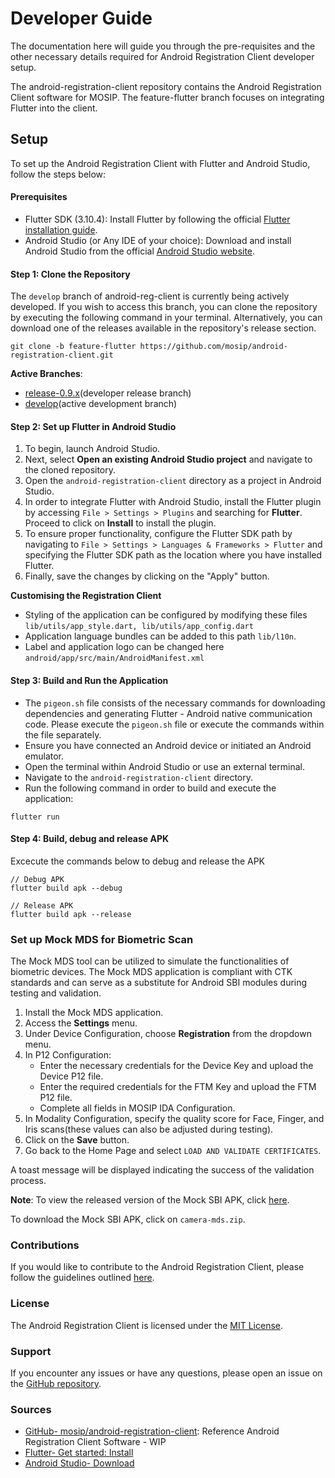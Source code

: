# Developer Guide

The documentation here will guide you through the pre-requisites and the other necessary details required for Android Registration Client developer setup.

The android-registration-client repository contains the Android Registration Client software for MOSIP. The feature-flutter branch focuses on integrating Flutter into the client.

## Setup

To set up the Android Registration Client with Flutter and Android Studio, follow the steps below:

#### Prerequisites

* Flutter SDK (3.10.4): Install Flutter by following the official [Flutter installation guide](https://flutter.dev/docs/get-started/install).
* Android Studio (or Any IDE of your choice): Download and install Android Studio from the official [Android Studio website](https://developer.android.com/studio).

#### Step 1: Clone the Repository

The `develop` branch of android-reg-client is currently being actively developed. If you wish to access this branch, you can clone the repository by executing the following command in your terminal. Alternatively, you can download one of the releases available in the repository's release section.

```
git clone -b feature-flutter https://github.com/mosip/android-registration-client.git
```

**Active Branches**:

* [release-0.9.x](https://github.com/mosip/android-registration-client/tree/release-0.9.x)(developer release branch)
* [develop](https://github.com/mosip/android-registration-client/tree/develop)(active development branch)

#### Step 2: Set up Flutter in Android Studio

1. To begin, launch Android Studio.
2. Next, select **Open an existing Android Studio project** and navigate to the cloned repository.
3. Open the `android-registration-client` directory as a project in Android Studio.
4. In order to integrate Flutter with Android Studio, install the Flutter plugin by accessing `File > Settings > Plugins` and searching for **Flutter**. Proceed to click on **Install** to install the plugin.
5. To ensure proper functionality, configure the Flutter SDK path by navigating to `File > Settings > Languages & Frameworks > Flutter` and specifying the Flutter SDK path as the location where you have installed Flutter.
6. Finally, save the changes by clicking on the "Apply" button.

**Customising the Registration Client**

* Styling of the application can be configured by modifying these files `lib/utils/app_style.dart, lib/utils/app_config.dart`
* Application language bundles can be added to this path `lib/l10n`.
* Label and application logo can be changed here `android/app/src/main/AndroidManifest.xml`

#### Step 3: Build and Run the Application

* The `pigeon.sh` file consists of the necessary commands for downloading dependencies and generating Flutter - Android native communication code. Please execute the `pigeon.sh` file or execute the commands within the file separately.
* Ensure you have connected an Android device or initiated an Android emulator.
* Open the terminal within Android Studio or use an external terminal.
* Navigate to the `android-registration-client` directory.
* Run the following command in order to build and execute the application:

```
flutter run
```

#### Step 4: Build, debug and release APK

Excecute the commands below to debug and release the APK

```
// Debug APK
flutter build apk --debug

// Release APK
flutter build apk --release
```

### Set up Mock MDS for Biometric Scan

The Mock MDS tool can be utilized to simulate the functionalities of biometric devices. The Mock MDS application is compliant with CTK standards and can serve as a substitute for Android SBI modules during testing and validation.

1. Install the Mock MDS application.
2. Access the **Settings** menu.
3. Under Device Configuration, choose **Registration** from the dropdown menu.
4. In P12 Configuration:
   * Enter the necessary credentials for the Device Key and upload the Device P12 file.
   * Enter the required credentials for the FTM Key and upload the FTM P12 file.
   * Complete all fields in MOSIP IDA Configuration.
5. In Modality Configuration, specify the quality score for Face, Finger, and Iris scans(these values can also be adjusted during testing).
6. Click on the **Save** button.
7. Go back to the Home Page and select `LOAD AND VALIDATE CERTIFICATES`.

A toast message will be displayed indicating the success of the validation process.

**Note**: To view the released version of the Mock SBI APK, click [here](https://github.com/mosip/android-camera-mds/releases/tag/vDP1).

To download the Mock SBI APK, click on `camera-mds.zip`.

### Contributions

If you would like to contribute to the Android Registration Client, please follow the guidelines outlined [here](https://docs.mosip.io/1.2.0/community/code-contributions).

### License

The Android Registration Client is licensed under the [MIT License](https://github.com/mosip/android-registration-client/blob/develop/LICENSE).

### Support

If you encounter any issues or have any questions, please open an issue on the [GitHub repository](https://github.com/mosip/android-registration-client/issues).

### Sources

* [GitHub- mosip/android-registration-client](https://github.com/mosip/android-registration-client): Reference Android Registration Client Software - WIP
* [Flutter- Get started: Install](https://flutter.dev/docs/get-started/install)
* [Android Studio- Download](https://developer.android.com/studio)
